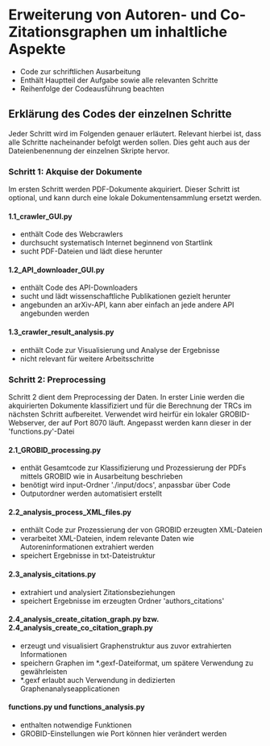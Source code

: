 # Erweiterung von Autoren- und Co-Zitationsgraphen um inhaltliche Aspekte
- Code zur schriftlichen Ausarbeitung
- Enthält Hauptteil der Aufgabe sowie alle relevanten Schritte
- Reihenfolge der Codeausführung beachten

## Erklärung des Codes der einzelnen Schritte
Jeder Schritt wird im Folgenden genauer erläutert. Relevant hierbei ist, dass alle Schritte nacheinander befolgt werden sollen. Dies geht auch aus der Dateienbenennung der einzelnen Skripte hervor.

### Schritt 1: Akquise der Dokumente
Im ersten Schritt werden PDF-Dokumente akquiriert. Dieser Schritt ist optional, und kann durch eine lokale Dokumentensammlung ersetzt werden.

#### 1.1_crawler_GUI.py
- enthält Code des Webcrawlers
- durchsucht systematisch Internet beginnend von Startlink
- sucht PDF-Dateien und lädt diese herunter

#### 1.2_API_downloader_GUI.py
- enthält Code des API-Downloaders
- sucht und lädt wissenschaftliche Publikationen gezielt herunter
- angebunden an arXiv-API, kann aber einfach an jede andere API angebunden werden

#### 1.3_crawler_result_analysis.py
- enthält Code zur Visualisierung und Analyse der Ergebnisse
- nicht relevant für weitere Arbeitsschritte

### Schritt 2: Preprocessing
Schritt 2 dient dem Preprocessing der Daten. In erster Linie werden die akquirierten Dokumente klassifiziert und für die Berechnung der TRCs im nächsten Schritt aufbereitet. Verwendet wird heirfür ein lokaler GROBID-Webserver, der auf Port 8070 läuft. Angepasst werden kann dieser in der 'functions.py'-Datei

#### 2.1_GROBID_processing.py
- enthät Gesamtcode zur Klassifizierung und Prozessierung der PDFs mittels GROBID wie in Ausarbeitung beschrieben
- benötigt wird input-Ordner './input/docs', anpassbar über Code
- Outputordner werden automatisiert erstellt
  
#### 2.2_analysis_process_XML_files.py
- enthält Code zur Prozessierung der von GROBID erzeugten XML-Dateien
- verarbeitet XML-Dateien, indem relevante Daten wie Autoreninformationen extrahiert werden
- speichert Ergebnisse in txt-Dateistruktur

#### 2.3_analysis_citations.py
- extrahiert und analysiert Zitationsbeziehungen
- speichert Ergebnisse im erzeugten Ordner 'authors_citations'

#### 2.4_analysis_create_citation_graph.py bzw. 2.4_analysis_create_co_citation_graph.py
- erzeugt und visualisiert Graphenstruktur aus zuvor extrahierten Informationen
- speichern Graphen im *.gexf-Dateiformat, um spätere Verwendung zu gewährleisten
- *.gexf erlaubt auch Verwendung in dedizierten Graphenanalyseapplicationen

#### functions.py und functions_analysis.py
- enthalten notwendige Funktionen
- GROBID-Einstellungen wie Port können hier verändert werden
